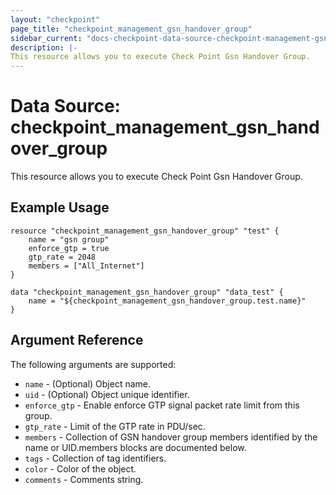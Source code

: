 ```yaml
---
layout: "checkpoint"
page_title: "checkpoint_management_gsn_handover_group"
sidebar_current: "docs-checkpoint-data-source-checkpoint-management-gsn-handover-group"
description: |-
This resource allows you to execute Check Point Gsn Handover Group.
---
```


# Data Source: checkpoint_management_gsn_handover_group

This resource allows you to execute Check Point Gsn Handover Group.

## Example Usage


```hcl
resource "checkpoint_management_gsn_handover_group" "test" {
    name = "gsn group"
    enforce_gtp = true
    gtp_rate = 2048
    members = ["All_Internet"]
}

data "checkpoint_management_gsn_handover_group" "data_test" {
    name = "${checkpoint_management_gsn_handover_group.test.name}"
}
```

## Argument Reference

The following arguments are supported:

* `name` - (Optional) Object name.
* `uid` - (Optional) Object unique identifier. 
* `enforce_gtp` - Enable enforce GTP signal packet rate limit from this group. 
* `gtp_rate` - Limit of the GTP rate in PDU/sec. 
* `members` - Collection of GSN handover group members identified by the name or UID.members blocks are documented below.
* `tags` - Collection of tag identifiers.
* `color` - Color of the object.
* `comments` - Comments string.